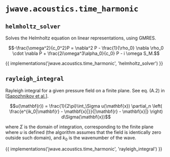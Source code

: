 # `jwave.acoustics.time_harmonic`

## `helmholtz_solver`

Solves the Helmholtz equation on linear representations, using GMRES.

```math
-\frac{\omega^2}{c_0^2}P = \nabla^2 P - \frac{1}{\rho_0} \nabla \rho_0 \cdot \nabla P + \frac{2i\omega^3\alpha_0}{c_0} P - i \omega S_M.
```

{{ implementations('jwave.acoustics.time_harmonic', 'helmholtz_solver') }}

## `rayleigh_integral`

Rayleigh integral for a given pressure field on a finite plane. See eq. (A.2) in [[Sapozhnikov et al.](https://asa.scitation.org/doi/pdf/10.1121/1.4928396)].

```math
u(\mathbf{r}) = \frac{1}{2\pi}\int_\Sigma u(\mathbf{x})
\partial_n \left( \frac{e^{ik_0|\mathbf{r} - \mathbf{x}|}}{|\mathbf{r} - \mathbf{x}|} \right) d\Sigma(\mathbf{x})
```

where $`\Sigma`$ is the domain of integration, corresponding to the finite plane where $`u`$ is defined (the algorithm assumes that the field is identically zero outside such domain), and $`k_0`$ is the wavenumber of the wave.

{{ implementations('jwave.acoustics.time_harmonic', 'rayleigh_integral') }}

